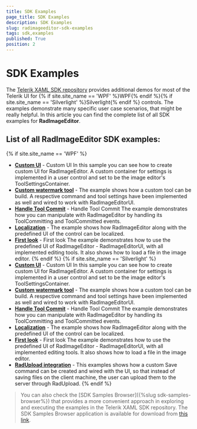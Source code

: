 ```yaml
---
title: SDK Examples
page_title: SDK Examples
description: SDK Examples
slug: radimageeditor-sdk-examples
tags: sdk,examples
published: True
position: 2
---
```


# SDK Examples

The [Telerik XAML SDK repository](https://github.com/telerik/xaml-sdk/tree/master/) provides additional demos for most of the Telerik UI for {% if site.site_name == 'WPF' %}WPF{% endif %}{% if site.site_name == 'Silverlight' %}Silverlight{% endif %} controls. The examples demonstrate many specific user case scenarios, that might be really helpful. In this article you can find the complete list of all SDK examples for __RadImageEditor__.

## List of all RadImageEditor SDK examples:

{% if site.site_name == 'WPF' %}

* __[Custom UI](https://github.com/telerik/xaml-sdk/tree/master/ImageEditor/CustomUIRadImageEditor)__ -  Custom UI 
In this sample you can see how to create custom UI for RadImageEditor. A custom container for settings is implemented in a user control and set to be the image editor's ToolSettingsContainer.
* __[Custom watermark tool](https://github.com/telerik/xaml-sdk/tree/master/ImageEditor/CustomWatermarkTool)__ - The example shows how a custom tool can be build. A respective command and tool settings have been implemented as well and wired to work with RadImageEditorUI.
* __[Handle Tool Commit](https://github.com/telerik/xaml-sdk/tree/master/ImageEditor/HandleToolCommit)__ -  Handle Tool Commit 
The example demonstrates how you can manipulate with RadImageEditor by handling its ToolCommitting and ToolCommitted events.
* __[Localization](https://github.com/telerik/xaml-sdk/tree/master/ImageEditor/Localization)__ - The example shows how RadImageEditor along with the predefined UI of the control can be localized.
* __[First look](https://github.com/telerik/xaml-sdk/tree/master/ImageEditor/RadImageEditorUIFirstLook)__ -  First look 
The example demonstrates how to use the predefined UI of RadImageEditor - RadImageEditorUI, with all implemented editing tools. It also shows how to load a file in the image editor.
{% endif %}
{% if site.site_name == 'Silverlight' %}
* __[Custom UI](https://github.com/telerik/xaml-sdk/tree/master/ImageEditor/CustomUIRadImageEditor)__ -  Custom UI 
In this sample you can see how to create custom UI for RadImageEditor. A custom container for settings is implemented in a user control and set to be the image editor's ToolSettingsContainer.
* __[Custom watermark tool](https://github.com/telerik/xaml-sdk/tree/master/ImageEditor/CustomWatermarkTool)__ - The example shows how a custom tool can be build. A respective command and tool settings have been implemented as well and wired to work with RadImageEditorUI.
* __[Handle Tool Commit](https://github.com/telerik/xaml-sdk/tree/master/ImageEditor/HandleToolCommit)__ -  Handle Tool Commit 
The example demonstrates how you can manipulate with RadImageEditor by handling its ToolCommitting and ToolCommitted events.
* __[Localization](https://github.com/telerik/xaml-sdk/tree/master/ImageEditor/Localization)__ - The example shows how RadImageEditor along with the predefined UI of the control can be localized.
* __[First look](https://github.com/telerik/xaml-sdk/tree/master/ImageEditor/RadImageEditorUIFirstLook)__ -  First look 
The example demonstrates how to use the predefined UI of RadImageEditor - RadImageEditorUI, with all implemented editing tools. It also shows how to load a file in the image editor.
* __[RadUpload integration](https://github.com/telerik/xaml-sdk/tree/master/ImageEditor/RadUploadIntegration)__ - 
This examples shows how a custom Save command can be created and wired with the UI, so that instead of saving files on the client machine, the user can upload them to the server through RadUpload.
{% endif %}

>You can also check the [SDK Samples Browser]({%slug sdk-samples-browser%}) that provides a more convenient approach in exploring and executing the examples in the Telerik XAML SDK repository. The SDK Samples Browser application is available for download from [this link](http://demos.telerik.com/xaml-sdkbrowser/).